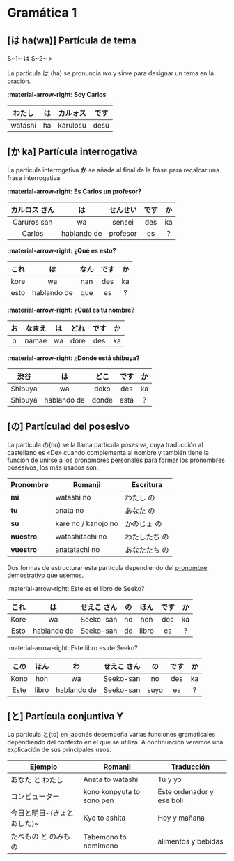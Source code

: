 # Gramática 1

## [は ha(wa)] Partícula de tema

<p class="box" markdown>
S~1~ は S~2~ >
</p>

La partícula は (ha) se pronuncia *wa* y sirve para designar un tema en la oración.

**:material-arrow-right: Soy Carlos**

| わたし | は | カルォス | です |
| :-: | :-: | :-: | :-: |
| watashi | ha | karulosu | desu |


## [か ka] Partícula interrogativa

La partícula interrogativa **か** se añade al final de la frase para recalcar una frase interrogativa.

**:material-arrow-right: Es Carlos un profesor?**

| カルロス さん | は | せんせい | です | か |
| :-: | :-: | :-: | :-: | :-: |
| Caruros san | wa | sensei | des | ka |
| Carlos | hablando de | profesor | es | ? |


**:material-arrow-right: ¿Qué es esto?**

| これ | は | なん | です | か |
|  :-: |  :-: |  :-: |  :-: |  :-: |
| kore | wa | nan | des | ka |
| esto | hablando de | que | es | ? |


**:material-arrow-right: ¿Cuál es tu nombre?**

| お | なまえ | は | どれ | です | か | 
| :-: | :-: | :-: | :-: | :-: | :-: |
| o | namae | wa | dore | des | ka |


**:material-arrow-right: ¿Dónde está shibuya?**

| 渋谷 | は | どこ | です | か |
| :-: | :-: | :-: | :-: | :-: |
| Shibuya | wa | doko | des | ka |
| Shibuya | hablando de | donde | esta | ? |


## [の] Partículad del posesivo

La partícula の(no) se la llama partícula posesiva, cuya traducción al castellano es «De» cuando complementa al nombre y también tiene la función de unirse a los pronombres personales para formar los pronombres posesivos, los más usados son:

| Pronombre | Romanji | Escritura |
| - | - | - |
| __mi__ | watashi no | わたし の |
| __tu__ | anata no | あなた の |
| __su__ | kare no / kanojo no| かのじょ の |
| __nuestro__ | watashitachi no | わたしたち の |
| __vuestro__ | anatatachi no | あなたたち の |

Dos formas de estructurar esta partícula dependiendo del [pronombre demostrativo](./pronombres.md) que usemos.


:material-arrow-right: Este es el libro de Seeko?

| これ | は | せえこ さん | の | ほん | です | か |
| :-: | :-: | :-: | :-: | :-: | :-: | :-: |
| Kore | wa | Seeko-san | no | hon | des | ka |
| Esto | hablando de | Seeko-san | de | libro | es | ? |

:material-arrow-right: Este libro es de Seeko?

| この | ほん | わ | せえこ さん | の | です | か |
| :-: | :-: | :-: | :-: | :-: | :-: | :-: |
| Kono | hon | wa | Seeko-san | no | des | ka |
| Este | libro | hablando de | Seeko-san | suyo | es | ? |


## [と] Partícula conjuntiva Y

La partícula と(to) en japonés desempeña varias funciones gramaticales dependiendo del contexto en el que se utiliza. A continuación veremos una explicación de sus principales usos:

| Ejemplo | Romanji | Traducción |
| - | - | - |
| あなた と わたし | Anata to watashi | Tú y yo |
| コンピューター | kono konpyuta to sono pen | Este ordenador y ese boli |
| 今日と明日~(きょとあした)~ | Kyo to ashita | Hoy y mañana |
| たべもの と のみもの | Tabemono to nomimono | alimentos y bebidas |
